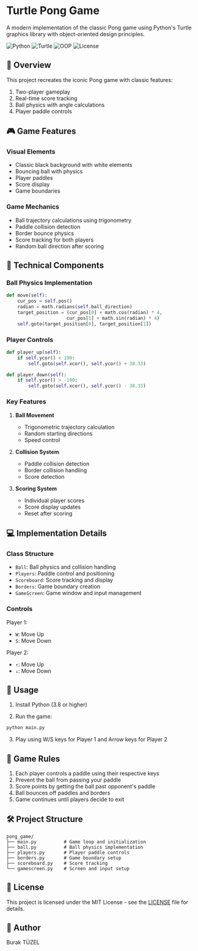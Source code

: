 # Turtle Pong Game

A modern implementation of the classic Pong game using Python's Turtle graphics library with object-oriented design principles.

![Python](https://img.shields.io/badge/Python-3.8+-blue)
![Turtle](https://img.shields.io/badge/Turtle-Graphics-green)
![OOP](https://img.shields.io/badge/OOP-Design-orange)
![License](https://img.shields.io/badge/License-MIT-yellow)

## 🎯 Overview

This project recreates the iconic Pong game with classic features:
1. Two-player gameplay
2. Real-time score tracking
3. Ball physics with angle calculations
4. Player paddle controls

## 🎮 Game Features

### Visual Elements
- Classic black background with white elements
- Bouncing ball with physics
- Player paddles
- Score display
- Game boundaries

### Game Mechanics
- Ball trajectory calculations using trigonometry
- Paddle collision detection
- Border bounce physics
- Score tracking for both players
- Random ball direction after scoring

## 🔧 Technical Components

### Ball Physics Implementation
```python
def move(self):
    cur_pos = self.pos()
    radian = math.radians(self.ball_direction)
    target_position = (cur_pos[0] + math.cos(radian) * 4, 
                      cur_pos[1] + math.sin(radian) * 4)
    self.goto(target_position[0], target_position[1])
```

### Player Controls
```python
def player_up(self):
    if self.ycor() < 190:
        self.goto(self.xcor(), self.ycor() + 38.33)

def player_down(self):
    if self.ycor() > -190:
        self.goto(self.xcor(), self.ycor() - 38.33)
```

### Key Features
1. **Ball Movement**
   - Trigonometric trajectory calculation
   - Random starting directions
   - Speed control

2. **Collision System**
   - Paddle collision detection
   - Border collision handling
   - Score detection

3. **Scoring System**
   - Individual player scores
   - Score display updates
   - Reset after scoring

## 💻 Implementation Details

### Class Structure
- `Ball`: Ball physics and collision handling
- `Players`: Paddle control and positioning
- `Scoreboard`: Score tracking and display
- `Borders`: Game boundary creation
- `GameScreen`: Game window and input management

### Controls
Player 1:
- `W`: Move Up
- `S`: Move Down

Player 2:
- `↑`: Move Up
- `↓`: Move Down

## 🚀 Usage

1. Install Python (3.8 or higher)

2. Run the game:
```bash
python main.py
```

3. Play using W/S keys for Player 1 and Arrow keys for Player 2

## 🎯 Game Rules

1. Each player controls a paddle using their respective keys
2. Prevent the ball from passing your paddle
3. Score points by getting the ball past opponent's paddle
4. Ball bounces off paddles and borders
5. Game continues until players decide to exit

## 🛠️ Project Structure

```
pong_game/
├── main.py          # Game loop and initialization
├── ball.py          # Ball physics implementation
├── players.py       # Player paddle controls
├── borders.py       # Game boundary setup
├── scoreboard.py    # Score tracking
└── gamescreen.py    # Screen and input setup
```

## 📝 License

This project is licensed under the MIT License - see the [LICENSE](LICENSE) file for details.

## 👥 Author

Burak TÜZEL
